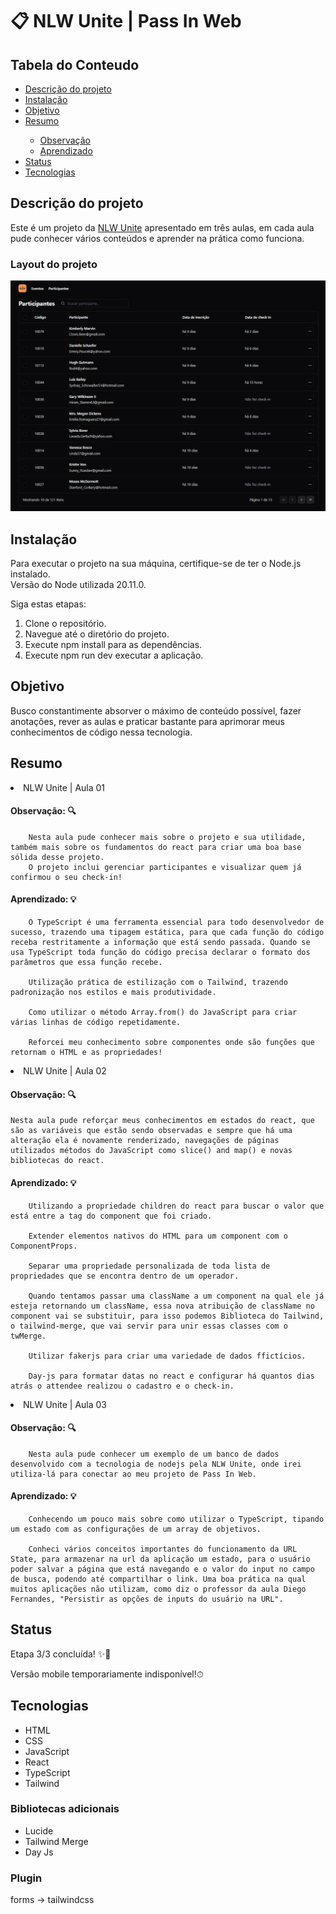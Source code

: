 # 📋 NLW Unite | Pass In Web

## Tabela do Conteudo

<ul>
    <li><a href="#descrição-do-projeto">Descrição do projeto</a></li>
    <li><a href="#instalação">Instalação</a></li>
    <li><a href="#objetivo">Objetivo</a></li>
    <li><a href="#resumo">Resumo</a></li>
        <ul>
            <li><a href="#">Observação</a></li>
            <li><a href="#">Aprendizado</a></li>
        </ul>
    <li><a href="#status">Status</a></li>
    <li><a href="#tecnologias">Tecnologias</a></li>
</ul>

## Descrição do projeto

Este é um projeto da [NLW Unite](https://www.rocketseat.com.br/) apresentado em três aulas, em cada aula pude conhecer vários conteúdos e aprender na prática como funciona.

### Layout do projeto

<img src="./src/assets/pass-in-web-layout.gif" alt="layout do projeto">

## Instalação

Para executar o projeto na sua máquina, certifique-se de ter o Node.js instalado.<br>
Versão do Node utilizada 20.11.0.

Siga estas etapas:

1. Clone o repositório.
2. Navegue até o diretório do projeto.
3. Execute npm install para as dependências.
4. Execute npm run dev executar a aplicação.

## Objetivo

Busco constantimente absorver o máximo de conteúdo possível, fazer anotações, rever as aulas e praticar bastante para aprimorar meus conhecimentos de código nessa tecnologia.

## Resumo

<li>NLW Unite | Aula 01

#### Observação: 🔍

        Nesta aula pude conhecer mais sobre o projeto e sua utilidade, também mais sobre os fundamentos do react para criar uma boa base sólida desse projeto. 
        O projeto inclui gerenciar participantes e visualizar quem já confirmou o seu check-in!

#### Aprendizado: 💡

        O TypeScript é uma ferramenta essencial para todo desenvolvedor de sucesso, trazendo uma tipagem estática, para que cada função do código receba restritamente a informação que está sendo passada. Quando se usa TypeScript toda função do código precisa declarar o formato dos parâmetros que essa função recebe.
    
        Utilização prática de estilização com o Tailwind, trazendo padronização nos estilos e mais produtividade. 
    
        Como utilizar o método Array.from() do JavaScript para criar várias linhas de código repetidamente.

        Reforcei meu conhecimento sobre componentes onde são funções que retornam o HTML e as propriedades!
    

<li>NLW Unite | Aula 02

#### Observação: 🔍

    Nesta aula pude reforçar meus conhecimentos em estados do react, que são as variáveis que estão sendo observadas e sempre que há uma alteração ela é novamente renderizado, navegações de páginas utilizados métodos do JavaScript como slice() and map() e novas bibliotecas do react.

#### Aprendizado: 💡

        Utilizando a propriedade children do react para buscar o valor que está entre a tag do component que foi criado.

        Extender elementos nativos do HTML para um component com o ComponentProps.

        Separar uma propriedade personalizada de toda lista de propriedades que se encontra dentro de um operador.

        Quando tentamos passar uma className a um component na qual ele já esteja retornando um className, essa nova atribuição de className no component vai se substituir, para isso podemos Biblioteca do Tailwind, o tailwind-merge, que vai servir para unir essas classes com o twMerge.

        Utilizar fakerjs para criar uma variedade de dados ffictícios.

        Day-js para formatar datas no react e configurar há quantos dias atrás o attendee realizou o cadastro e o check-in. 

<li>NLW Unite | Aula 03

#### Observação: 🔍

        Nesta aula pude conhecer um exemplo de um banco de dados desenvolvido com a tecnologia de nodejs pela NLW Unite, onde irei utiliza-lá para conectar ao meu projeto de Pass In Web.

#### Aprendizado: 💡

        Conhecendo um pouco mais sobre como utilizar o TypeScript, tipando um estado com as configurações de um array de objetivos. 

        Conheci vários conceitos importantes do funcionamento da URL State, para armazenar na url da aplicação um estado, para o usuário poder salvar a página que está navegando e o valor do input no campo de busca, podendo até compartilhar o link. Uma boa prática na qual muitos aplicações não utilizam, como diz o professor da aula Diego Fernandes, "Persistir as opções de inputs do usuário na URL".
    
## Status

Etapa 3/3 concluída! ✨🎉

Versão mobile temporariamente indisponível!⏱

## Tecnologias

<ul>
    <li>HTML</li>
    <li>CSS</li>
    <li>JavaScript</li>
    <li>React</li>
    <li>TypeScript</li>
    <li>Tailwind</li>
</ul>

### Bibliotecas adicionais

<ul>
    <li>Lucide</li>
    <li>Tailwind Merge</li>
    <li>Day Js</li>
</ul>

### Plugin

forms -> tailwindcss